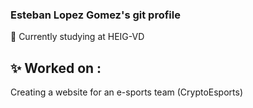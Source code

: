 ### Esteban Lopez Gomez's git profile
🌱 Currently studying at HEIG-VD 
## ✨ Worked on : 
Creating a website for an e-sports team (CryptoEsports)

<!--
**EstebanLopezGomez/EstebanLopezGomez** is a ✨ _special_ ✨ repository because its `README.md` (this file) appears on your GitHub profile.
Here are some ideas to get you started:

- 🔭 I’m currently working on ...
-  I’m currently learning ...
- 👯 I’m looking to collaborate on ...
- 🤔 I’m looking for help with ...
- 💬 Ask me about ...
- 📫 How to reach me: ...
- 😄 Pronouns: ...
- ⚡ Fun fact: ...
-->
